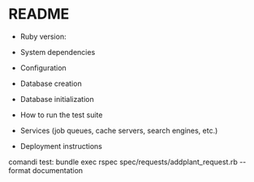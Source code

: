 # README


* Ruby version: 

* System dependencies

* Configuration

* Database creation

* Database initialization

* How to run the test suite

* Services (job queues, cache servers, search engines, etc.)

* Deployment instructions


comandi test:
bundle exec rspec spec/requests/addplant_request.rb --format documentation
